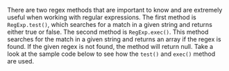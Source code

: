 There are two regex methods that are important to know and are extremely useful when working with regular expressions. The first method is `RegExp.test()`, which searches for a match in a given string and returns either true or false. The second method is `RegExp.exec()`. This method searches for the match in a given string and returns an array if the regex is found. If the given regex is not found, the method will return null. Take a look at the sample code below to see how the `test()` and `exec()` method are used.